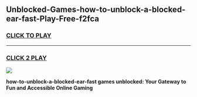 
## Unblocked-Games-how-to-unblock-a-blocked-ear-fast-Play-Free-f2fca
<h3>
<a href="https://premium76.site?title=how-to-unblock-a-blocked-ear-fast&ref=10A">CLICK TO PLAY</a></h3>
<hr>

<h3>
<a href="https://premium76.site?title=how-to-unblock-a-blocked-ear-fast&ref=10A">CLICK 2 PLAY</a>
  
</h3>

<a href="https://premium76.site?title=how-to-unblock-a-blocked-ear-fast&ref=10A"><img src="https://clearcache.store/games.png"></a>


**how-to-unblock-a-blocked-ear-fast games unblocked: Your Gateway to Fun and Accessible Online Gaming**
